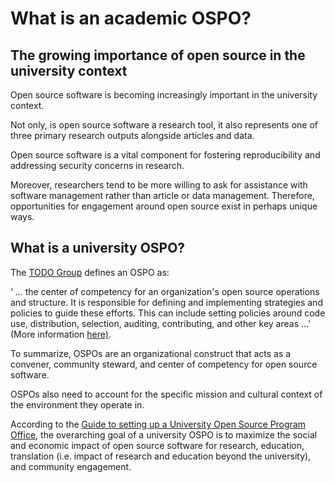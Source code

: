 # What is an academic OSPO?

## The growing importance of open source in the university context

Open source software is becoming increasingly important in the university context.

Not only, is open source software a research tool, it also represents one of three primary research outputs alongside articles and data.

Open source software is a vital component for fostering reproducibility and addressing security concerns in research.

Moreover, researchers tend to be more willing to ask for assistance with software management rather than article or data management. Therefore, opportunities for engagement around open source exist in perhaps unique ways.

## What is a university OSPO?


The [TODO Group](https://todogroup.org/resources/glossary/) defines an OSPO as:

‘ … the center of competency for an organization's open source operations and structure. It is responsible for defining and implementing strategies and policies to guide these efforts. This can include setting policies around code use, distribution, selection, auditing, contributing, and other key areas …’ (More information [here)](https://ospoglossary.todogroup.org/ospo-definition/).

To summarize, OSPOs are an organizational construct that acts as a convener, community steward, and center of competency for open source software.

OSPOs also need to account for the specific mission and cultural context of the environment they operate in.

According to the [Guide to setting up a University Open Source Program Office](https://ospoplusplus.org/resource/guide-to-set-up-a-university-open-source-programs-office/), the overarching goal of a university OSPO is to maximize the social and economic impact of open source software for research, education, translation (i.e. impact of research and education beyond the university), and community engagement.
